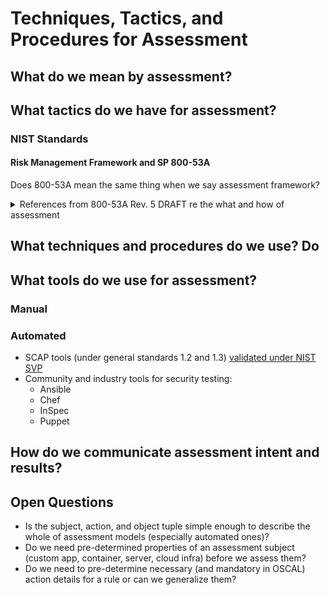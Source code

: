 # Techniques, Tactics, and Procedures for Assessment

## What do we mean by assessment?

## What tactics do we have for assessment?

### NIST Standards

#### Risk Management Framework and SP 800-53A

Does 800-53A mean the same thing when we say assessment framework?

<details>
<summary>References from 800-53A Rev. 5 DRAFT re the what and how of assessment</summary>

> The assessment process is an information-gathering activity of the as-implemented state of
the system or common controls, not a security- or privacy-producing activity. Organizations
determine the most cost-effective implementation of the assessment process by applying the
results of risk assessments, considering the maturity and quality level of the organization’s risk
management processes, and taking advantage of the flexibility in the concepts described in
this publication.

> Assessment results can be obtained from many activities that occur routinely during the system development life
cycle. For example, assessment results are produced during the testing and evaluation of new system components
during system upgrades or system integration activities. Organizations can take advantage of previous assessment
results whenever possible, to reduce the overall cost of assessments and to make the assessment process more
efficient.

> If a system component product is identified as providing support for the implementation of a
particular control in [SP 800-53], then evidence produced during the product testing,
evaluation, and validation processes (e.g., security or privacy specifications, analyses and test
results, validation reports, and validation certificates)12 is used to the extent that it is
applicable.

</details>

## What techniques and procedures do we use? Do 
## What tools do we use for assessment?

### Manual

### Automated

- SCAP tools (under general standards 1.2 and 1.3) [validated under NIST SVP](https://csrc.nist.gov/projects/scap-validation-program/validated-products-and-modules)
- Community and industry tools for security testing:
    - Ansible
    - Chef
    - InSpec
    - Puppet

## How do we communicate assessment intent and results?
## Open Questions

- Is the subject, action, and object tuple simple enough to describe the whole of assessment models (especially automated ones)?
- Do we need pre-determined properties of an assessment subject (custom app, container, server, cloud infra) before we assess them?
- Do we need to pre-determine necessary (and mandatory in OSCAL) action details for a rule or can we generalize them?